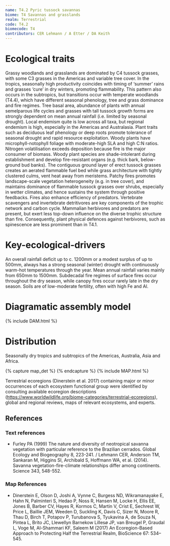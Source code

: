```yaml
---
name: T4.2 Pyric tussock savannas
biome: T4 Savannas and grasslands
realm: Terrestrial
code: T4.2
biomecode: T4
contributors: CER Lehmann / A Etter / DA Keith
---
```


# Ecological traits

 Grassy woodlands and grasslands are dominated by C4 tussock grasses, with some C3 grasses in the Americas and variable tree cover. In the tropics, seasonally high productivity coincides with timing of ‘summer’ rains and grasses ‘cure’ in dry winters, promoting flammability. This pattern also occurs in the subtropics, but transitions occur with temperate woodlands (T4.4), which have different seasonal phenology, tree and grass dominance and fire regimes. Tree basal area, abundance of plants with annual semelparous life cycles and grasses with tall tussock growth forms are strongly dependent on mean annual rainfall (i.e. limited by seasonal drought). Local endemism quite is low across all taxa, but regional endemism is high, especially in the Americas and Australasia. Plant traits such as deciduous leaf phenology or deep roots promote tolerance of seasonal drought and rapid resource exploitation. Woody plants have microphyll-notophyll foliage with moderate-high SLA and high C:N ratios. Nitrogen volatilisation exceeds deposition because fire is the major consumer of biomass. Woody plant species are shade-intolerant during establishment and develop fire-resistant organs (e.g. thick bark, below-ground bud banks). The contiguous ground layer of erect tussock grasses creates an aerated flammable fuel bed while grass architecture with tightly clustered culms, vent heat away from meristems. Patchy fires promotes landscape-scale vegetation heterogeneity (e.g. in tree cover), and maintains dominance of flammable tussock grasses over shrubs, especially in wetter climates, and hence sustains the system through positive feedbacks.  Fires also enhance efficiency of predators. Vertebrate scavengers and invertebrate detritivores are key components of the trophic network and carbon cycle. Mammalian herbivores and predators are present, but exert less top-down influence on the diverse trophic structure than fire. Consequently, plant physical defences against herbivores, such as spinescence are less prominent than in T4.1.

# Key-ecological-drivers

An overall rainfall deficit up to c. 1200mm or a modest surplus of up to 500mm, always has a strong seasonal (winter) drought with continuously warm-hot temperatures through the year. Mean annual rainfall varies mainly from 650mm to 1500mm. Subdecadal fire regimes of surface fires occur throughout the dry season, while canopy fires occur rarely late in the dry season. Soils are of low-moderate fertility, often with high Fe and Al.

# Diagramatic assembly model

{% include DAM.html %}

# Distribution

Seasonally dry tropics and subtropics of the Americas, Australia, Asia and Africa.

{% capture map_det %}  {% endcapture %}
{% include MAP.html %}

Terrestrial ecoregions (Dinerstein et al. 2017) containing major or minor occurrences of each ecosystem functional group were identified by consulting available ecoregion descriptions (https://www.worldwildlife.org/biome-categories/terrestrial-ecoregions), global and regional reviews, maps of relevant ecosystems, and experts.

## References
### Text references
* Furley PA (1999) The nature and diversity of neotropical savanna vegetation with particular reference to the Brazilian cerrados. Global Ecology and Biogeography 8, 223-241. / Lehmann CER, Anderson TM, Sankaran M, Higgins SI, Archibald S, Hoffmann WA, et al. (2014). Savanna vegetation-fire-climate relationships differ among continents. Science 343, 548-552.
### Map References
* Dinerstein E, Olson D, Joshi A, Vynne C, Burgess ND, Wikramanayake E, Hahn N, Palminteri S, Hedao P, Noss R, Hansen M, Locke H, Ellis EE, Jones B, Barber CV, Hayes R, Kormos C, Martin V, Crist E, Sechrest W, Price L, Baillie JEM, Weeden D, Suckling K, Davis C, Sizer N, Moore R, Thau D, Birch T, Potapov P, Turubanova S, Tyukavina A, de Souza N, Pintea L, Brito JC, Llewellyn Barnekow Lillesø JP, van Breugel P, Graudal L, Voge M, Al-Shammari KF, Saleem M (2017) An Ecoregion-Based Approach to Protecting Half the Terrestrial Realm, BioScience 67: 534–545.
